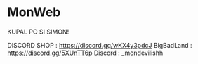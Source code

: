 # MonWeb

KUPAL PO SI SIMON!

DISCORD SHOP : https://discord.gg/wKX4y3pdcJ
BigBadLand : https://discord.gg/5XUnTT6p
Discord : _mondevilishh
